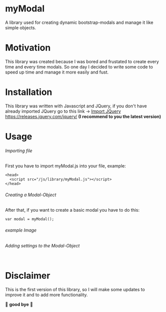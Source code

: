 # myModal
A library used for creating dynamic bootstrap-modals and manage it like simple objects.

# Motivation
This library was created because I was bored and frustated to create every time and every time modals.
So one day I decided to write some code to speed up time and manage it more easily and fust.

# Installation
This library was written with Javascript and JQuery,
if you don't have already imported JQuery go to this link -> [Import JQuery ](url)https://releases.jquery.com/jquery/
**(I recommend to you the latest version)**

# Usage

###### Importing file
First you have to import myModal.js into your file, example:
```
<head>
  <script src="/js/library/myModal.js"></script>
</head>
```

###### Creating a Modal-Object
After that, if you want to create a basic modal you have to do this:

```
var modal = myModal();
```
###### example Image 

###### Adding settings to the Modal-Object

```
```

# Disclaimer
This is the first version of this library, so I will make some updates to improve it 
and to add more functionality.

🖤 **good bye** 🖤 
